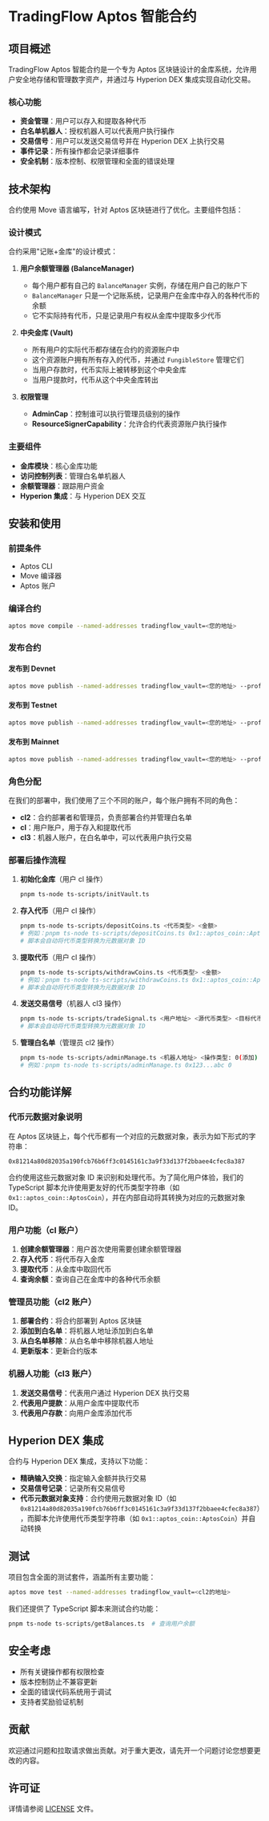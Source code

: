 # TradingFlow Aptos 智能合约

## 项目概述

TradingFlow Aptos 智能合约是一个专为 Aptos 区块链设计的金库系统，允许用户安全地存储和管理数字资产，并通过与 Hyperion DEX 集成实现自动化交易。

### 核心功能

- **资金管理**：用户可以存入和提取各种代币
- **白名单机器人**：授权机器人可以代表用户执行操作
- **交易信号**：用户可以发送交易信号并在 Hyperion DEX 上执行交易
- **事件记录**：所有操作都会记录详细事件
- **安全机制**：版本控制、权限管理和全面的错误处理

## 技术架构

合约使用 Move 语言编写，针对 Aptos 区块链进行了优化。主要组件包括：

### 设计模式

合约采用"记账+金库"的设计模式：

1. **用户余额管理器 (BalanceManager)**
   - 每个用户都有自己的 `BalanceManager` 实例，存储在用户自己的账户下
   - `BalanceManager` 只是一个记账系统，记录用户在金库中存入的各种代币的余额
   - 它不实际持有代币，只是记录用户有权从金库中提取多少代币

2. **中央金库 (Vault)**
   - 所有用户的实际代币都存储在合约的资源账户中
   - 这个资源账户拥有所有存入的代币，并通过 `FungibleStore` 管理它们
   - 当用户存款时，代币实际上被转移到这个中央金库
   - 当用户提款时，代币从这个中央金库转出

3. **权限管理**
   - **AdminCap**：控制谁可以执行管理员级别的操作
   - **ResourceSignerCapability**：允许合约代表资源账户执行操作

### 主要组件

- **金库模块**：核心金库功能
- **访问控制列表**：管理白名单机器人
- **余额管理器**：跟踪用户资金
- **Hyperion 集成**：与 Hyperion DEX 交互

## 安装和使用

### 前提条件

- Aptos CLI
- Move 编译器
- Aptos 账户

### 编译合约

```bash
aptos move compile --named-addresses tradingflow_vault=<您的地址>
```

### 发布合约

#### 发布到 Devnet

```bash
aptos move publish --named-addresses tradingflow_vault=<您的地址> --profile default
```

#### 发布到 Testnet

```bash
aptos move publish --named-addresses tradingflow_vault=<您的地址> --profile <testnet配置名称>
```

#### 发布到 Mainnet

```bash
aptos move publish --named-addresses tradingflow_vault=<您的地址> --profile <mainnet配置名称>
```

### 角色分配

在我们的部署中，我们使用了三个不同的账户，每个账户拥有不同的角色：

- **cl2**：合约部署者和管理员，负责部署合约并管理白名单
- **cl**：用户账户，用于存入和提取代币
- **cl3**：机器人账户，在白名单中，可以代表用户执行交易

### 部署后操作流程

1. **初始化金库**（用户 cl 操作）
   ```bash
   pnpm ts-node ts-scripts/initVault.ts
   ```

2. **存入代币**（用户 cl 操作）
   ```bash
   pnpm ts-node ts-scripts/depositCoins.ts <代币类型> <金额>
   # 例如：pnpm ts-node ts-scripts/depositCoins.ts 0x1::aptos_coin::AptosCoin 1000000
   # 脚本会自动将代币类型转换为元数据对象 ID
   ```

3. **提取代币**（用户 cl 操作）
   ```bash
   pnpm ts-node ts-scripts/withdrawCoins.ts <代币类型> <金额>
   # 例如：pnpm ts-node ts-scripts/withdrawCoins.ts 0x1::aptos_coin::AptosCoin 1000000
   # 脚本会自动将代币类型转换为元数据对象 ID
   ```

4. **发送交易信号**（机器人 cl3 操作）
   ```bash
   pnpm ts-node ts-scripts/tradeSignal.ts <用户地址> <源代币类型> <目标代币类型> <费率等级> <输入金额> <最小输出金额> <价格限制> <接收者地址> <截止时间戳>
   # 脚本会自动将代币类型转换为元数据对象 ID
   ```

5. **管理白名单**（管理员 cl2 操作）
   ```bash
   pnpm ts-node ts-scripts/adminManage.ts <机器人地址> <操作类型: 0(添加) 或 1(移除)>
   # 例如：pnpm ts-node ts-scripts/adminManage.ts 0x123...abc 0
   ```

## 合约功能详解

### 代币元数据对象说明

在 Aptos 区块链上，每个代币都有一个对应的元数据对象，表示为如下形式的字符串：

```
0x81214a80d82035a190fcb76b6ff3c0145161c3a9f33d137f2bbaee4cfec8a387
```

合约使用这些元数据对象 ID 来识别和处理代币。为了简化用户体验，我们的 TypeScript 脚本允许使用更友好的代币类型字符串（如 `0x1::aptos_coin::AptosCoin`），并在内部自动将其转换为对应的元数据对象 ID。

### 用户功能（cl 账户）

1. **创建余额管理器**：用户首次使用需要创建余额管理器
2. **存入代币**：将代币存入金库
3. **提取代币**：从金库中取回代币
4. **查询余额**：查询自己在金库中的各种代币余额

### 管理员功能（cl2 账户）

1. **部署合约**：将合约部署到 Aptos 区块链
2. **添加到白名单**：将机器人地址添加到白名单
3. **从白名单移除**：从白名单中移除机器人地址
4. **更新版本**：更新合约版本

### 机器人功能（cl3 账户）

1. **发送交易信号**：代表用户通过 Hyperion DEX 执行交易
2. **代表用户提款**：从用户金库中提取代币
3. **代表用户存款**：向用户金库添加代币

## Hyperion DEX 集成

合约与 Hyperion DEX 集成，支持以下功能：

- **精确输入交换**：指定输入金额并执行交易
- **交易信号记录**：记录所有交易信号
- **代币元数据对象支持**：合约使用元数据对象 ID（如 `0x81214a80d82035a190fcb76b6ff3c0145161c3a9f33d137f2bbaee4cfec8a387`），而脚本允许使用代币类型字符串（如 `0x1::aptos_coin::AptosCoin`）并自动转换

## 测试

项目包含全面的测试套件，涵盖所有主要功能：

```bash
aptos move test --named-addresses tradingflow_vault=<cl2的地址>
```

我们还提供了 TypeScript 脚本来测试合约功能：

```bash
pnpm ts-node ts-scripts/getBalances.ts  # 查询用户余额
```

## 安全考虑

- 所有关键操作都有权限检查
- 版本控制防止不兼容更新
- 全面的错误代码系统用于调试
- 支持者奖励验证机制

## 贡献

欢迎通过问题和拉取请求做出贡献。对于重大更改，请先开一个问题讨论您想要更改的内容。

## 许可证

详情请参阅 [LICENSE](LICENSE) 文件。
